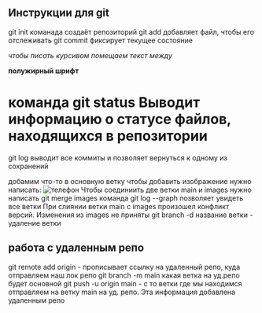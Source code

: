 ## Инструкции для git
git init команада создаёт репозиторий
git add добавляет файл, чтобы его отслеживать
git commit фиксирует текущее состояние

*чтобы писать курсивом помещаем текст между*

**полужирный шрифт**
# команда git status Выводит информацию о статусе файлов, находящихся в репозитории

git log выводит все коммиты и позволяет вернуться к одному из сохранений

добамим что-то в основную ветку
чтобы добавить изображение нужно написать: ![телефон](tel.jpg)
Чтобы соединиить две ветки main и images нужно написать git merge images
команда git log --graph позволяет увидеть все ветки
При слиянии ветки main c images произошел конфликт версий. Изменения из images не приняты
git branch -d название ветки - удаление ветки
## работа с удаленным репо
git remote add origin - прописывает ссылку на удаленный репо, куда отправляем наш лок репо
git branch -m main какая ветка на уд.репо будет основной
git push -u origin main - с то ветки где мы находимся отправляем на ветку main на уд. репо.
Эта информация добавлена удаленным репо
